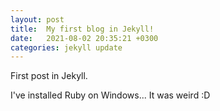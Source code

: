 ```yaml
---
layout: post
title:  My first blog in Jekyll!
date:   2021-08-02 20:35:21 +0300
categories: jekyll update
---
```

First post in Jekyll. 

I've installed Ruby on Windows... It was weird :D 
